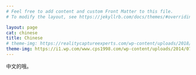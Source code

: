 ```yaml
---
# Feel free to add content and custom Front Matter to this file.
# To modify the layout, see https://jekyllrb.com/docs/themes/#overriding-theme-defaults

layout: page
cat: chinese
title: Chinese
# theme-img: https://realitycaptureexperts.com/wp-content/uploads/2018/06/puzzle-header.jpg
theme-img: https://i1.wp.com/www.cps1998.com/wp-content/uploads/2014/07/service-header-img.jpg
---
```


中文的哦。
